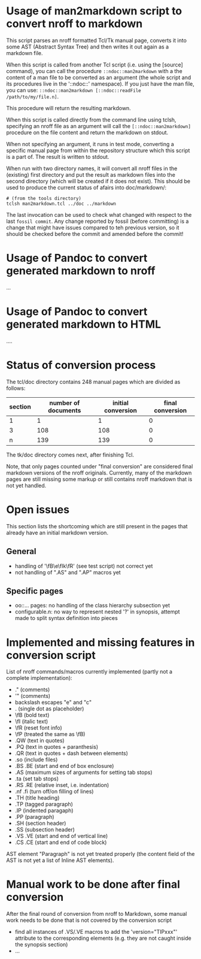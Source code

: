 # Usage of man2markdown script to convert nroff to markdown

This script parses an nroff formatted Tcl/Tk manual page, converts it into some AST (Abstract Syntax Tree) and then writes it out again as a markdown file.

When this script is called from another Tcl script (i.e. using the [source] command), you can call the procedure `::ndoc::man2markdown` with a the content of a man file to be converted as an argument (the whole script and its procedures live in the '::ndoc::' namespace). If you just have the man file, you can use: `::ndoc::man2markdown [::ndoc::readFile /path/to/my/file.n]`.

This procedure will return the resulting markdown.

When this script is called directly from the command line using tclsh, specifying an nroff file as an argument will call the `[::ndoc::man2markdown]` procedure on the file content and return the markdown on stdout.

When not specifying an argument, it runs in test mode, converting a specific manual page from within the repository structure which this script is a part of. The result is written to stdout.

When run with two directory names, it will convert all nroff files in the (existing) first directory and put the result as markdown files into the second directory (which will be created if it does not exist). This should be used to produce the current status of afairs into doc/markdown/:

```
# (from the tools directory)
tclsh man2markdown.tcl ../doc ../markdown
```

The last invocation can be used to check what changed with respect to the last `fossil commit`. Any change reported by fossil (before committing) is a change that might have issues compared to teh previous version, so it should be checked before the commit and amended before the commit!

# Usage of Pandoc to convert generated markdown to nroff

...

# Usage of Pandoc to convert generated markdown to HTML

....

# Status of conversion process

The tcl/doc directory contains 248 manual pages which are divided as follows:


section | number of documents | initial conversion | final conversion
--------|---------------------|--------------------|-----------------
1       | 1                   | 1                  | 0
3       | 108                 | 108                | 0
n       | 139                 | 139                | 0


The tk/doc directory comes next, after finishing Tcl.

Note, that only pages counted under "final conversion" are considered
final markdown versions of the nroff originals. Currently, many of the
markdown pages are still missing some markup or still contains
nroff markdown that is not yet handled. 


# Open issues
This section lists the shortcoming which are still present in the pages that already have an initial markdown version.

## General
- handling of '\fB\e\fIk\fR' (see test script) not correct yet
- not handling of ".AS" and ".AP" macros yet

## Specific pages
- oo::... pages: no handling of the class hierarchy subsection yet
- configurable.n: no way to represent nested '?' in synopsis, attempt made to split syntax definition into pieces


# Implemented and missing features in conversion script

List of nroff commands/macros currently implemented (partly not a complete implementation):

- .\" (comments)
- '\" (comments)
- backslash escapes "e" and "c"
- . (single dot as placeholder)
- \\fB (bold text)
- \\fI (italic text)
- \\fR (reset font info)
- \\fP (treated the same as \\fB)
- .QW (text in quotes)
- .PQ (text in quotes + paranthesis)
- .QR (text in quotes + dash between elements)
- .so (include files)
- .BS .BE (start and end of box enclosure)
- .AS (maximum sizes of arguments for setting tab stops)
- .ta (set tab stops)
- .RS .RE (relative inset, i.e. indentation)
- .nf .fi (turn off/on filling of lines)
- .TH (title heading)
- .TP (tagged paragraph)
- .IP (indented paragaph)
- .PP (paragraph)
- .SH (section header)
- .SS (subsection header)
- .VS .VE (start and end of vertical line)
- .CS .CE (start and end of code block)



AST element "Paragraph" is not yet treated properly (the content field of the AST is not yet a list of Inline AST elements).

# Manual work to be done after final conversion

After the final round of conversion from nroff to Markdown, some manual work needs to be done that is not covered by the conversion script

- find all instances of .VS/.VE macros to add the 'version="TIPxxx"' attribute to the corresponding elements (e.g. they are not caught inside the synopsis section)
- ...